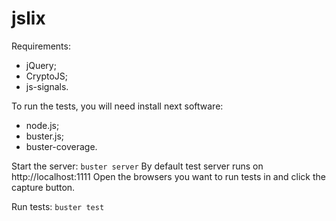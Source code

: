 jslix
=====

Requirements:
- jQuery;
- CryptoJS;
- js-signals.

To run the tests, you will need install next software:
- node.js;
- buster.js;
- buster-coverage.

Start the server:
`buster server`
By default test server runs on http://localhost:1111
Open the browsers you want to run tests in and click the capture button.

Run tests:
`buster test`
